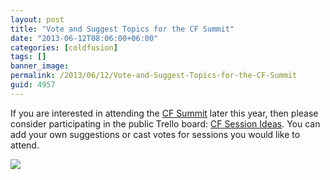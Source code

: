 ```yaml
---
layout: post
title: "Vote and Suggest Topics for the CF Summit"
date: "2013-06-12T08:06:00+06:00"
categories: [coldfusion]
tags: []
banner_image: 
permalink: /2013/06/12/Vote-and-Suggest-Topics-for-the-CF-Summit
guid: 4957
---
```


If you are interested in attending the <a href="http://cfsummit.adobeevents.com/">CF Summit</a> later this year, then please consider participating in the public Trello board: <a href="https://trello.com/board/cf-session-ideas/51b0fbeb94b2237145005a11">CF Session Ideas</a>. You can add your own suggestions or cast votes for sessions you would like to attend. 

<img src="https://static.raymondcamden.com/images/Screenshot_6_12_13_7_03_AM.png" />